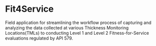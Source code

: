 # Fit4Service

Field application for streamlining the workflow process of capturing and analyzing the data collected at various Thickness Monitoring Locations(TMLs) to conducting Level 1 and Level 2 Fitness-for-Service evaluations regulated by API 579.

